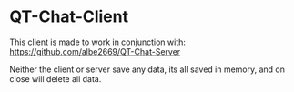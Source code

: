 # QT-Chat-Client

This client is made to work in conjunction with: https://github.com/albe2669/QT-Chat-Server

Neither the client or server save any data, its all saved in memory, and on close will delete all data.
